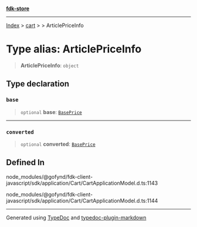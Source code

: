 [**fdk-store**](../../../README.md)
***

[Index](../../../API.md) > [cart](../../README.md) > [<internal>](../README.md) > ArticlePriceInfo

# Type alias: ArticlePriceInfo

> **ArticlePriceInfo**: `object`

## Type declaration

### `base`

> `optional` **base**: [`BasePrice`](type-alias.BasePrice.md)

***

### `converted`

> `optional` **converted**: [`BasePrice`](type-alias.BasePrice.md)

## Defined In

node\_modules/@gofynd/fdk-client-javascript/sdk/application/Cart/CartApplicationModel.d.ts:1143

node\_modules/@gofynd/fdk-client-javascript/sdk/application/Cart/CartApplicationModel.d.ts:1144

***
Generated using [TypeDoc](https://typedoc.org/) and [typedoc-plugin-markdown](https://www.npmjs.com/package/typedoc-plugin-markdown)

